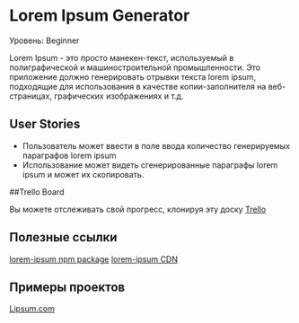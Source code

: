 # Lorem Ipsum Generator

Уровень: Beginner

Lorem Ipsum - это просто манекен-текст, используемый в полиграфической и машиностроительной промышленности. Это приложение должно генерировать отрывки текста lorem ipsum, подходящие для использования в качестве копии-заполнителя на веб-страницах, графических изображениях и т.д.

## User Stories
- Пользователь может ввести в поле ввода количество генерируемых параграфов lorem ipsum
- Использование может видеть сгенерированные параграфы lorem ipsum и может их скопировать.

##Trello Board

Вы можете отслеживать свой прогресс, клонируя эту доску [Trello](https://trello.com/b/T0xA0Glj/lorem-ipsum-generator)

## Полезные ссылки

[lorem-ipsum npm package](https://www.npmjs.com/package/lorem-ipsum)
[lorem-ipsum CDN](https://www.jsdelivr.com/package/npm/lorem-ipsum)

## Примеры проектов

[Lipsum.com](https://www.lipsum.com/)
